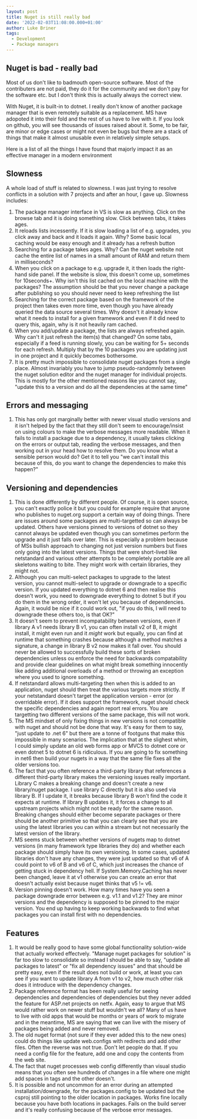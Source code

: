 ```yaml
---
layout: post
title: Nuget is still really bad
date: '2022-02-03T11:08:00.000+01:00'
author: Luke Briner
tags: 
  - Development
  - Package managers
---
```


## Nuget is bad - really bad
Most of us don't like to badmouth open-source software. Most of the contributers are not paid, they do it for the community and we don't pay for the software etc. but I don't think this is actually always the correct view.

With Nuget, it is built-in to dotnet. I really don't know of another package manager that is even remotely suitable as a replacement. MS have adopoted it into their fold and the rest of us have to live with it. If you look on github, you will see thousands of issues raised about it. Some, to be fair, are minor or edge cases or might not even be bugs but there are a stack of things that make it almost unusable even in relatively simple setups.

Here is a list of all the things I have found that majorly impact it as an effective manager in a modern environment

## Slowness
A whole load of stuff is related to slowness. I was just trying to resolve conflicts in a solution with 7 projects and after an hour, I gave up. Slowness includes:

1. The package manager interface in VS is slow as anything. Click on the browse tab and it is doing something slow. Click between tabs, it takes ages.
1. It reloads lists incessently. If it is slow loading a list of e.g. upgrades, you click away and back and it loads it again. Why? Some basic local caching would be easy enough and it already has a refresh button
1. Searching for a package takes ages. Why? Can the nuget website not cache the entire list of names in a small amount of RAM and return them in milliseconds?
1. When you click on a package to e.g. upgrade it, it then loads the right-hand side panel. If the website is slow, this doesn't come up, sometimes for 10seconds+. Why isn't this list cached on the local machine with the packages? The assumption should be that you never change a package after publishing so you should never need to keep refreshing the list
1. Searching for the correct package based on the framework of the project then takes even more time, even though you have already queried the data source several times. Why doesn't it already know what it needs to install for a given framework and even if it did need to query this, again, why is it not heavily ram cached.
1. When you add/update a package, the lists are always refreshed again. Why can't it just refresh the item(s) that changed? On some tabs, especially if a feed is running slowly, you can be waiting for 5+ seconds for each refresh. Multiply that by the 10 packages you are updating just in one project and it quickly becomes bothersome.
1. It is pretty much impossible to consolidate nuget packages from a single place. Almost invariably you have to jump pseudo-randomnly between the nuget solution editor and the nuget manager for individual projects. This is mostly for the other mentioned reasons like you cannot say, "update this to a version and do all the dependencies at the same time"

## Errors and messaging
1. This has only got marginally better with newer visual studio versions and it isn't helped by the fact that they still don't seem to encourage/insist on using colours to make the verbose messages more readable. When it fails to install a package due to a dependency, it usually takes clicking on the errors or output tab, reading the verbose messages, and then working out in your head how to resolve them. Do you know what a sensible person would do? Get it to tell you "we can't install this because of this, do you want to change the dependencies to make this happen?"

## Versioning and dependencies
1. This is done differently by different people. Of course, it is open source, you can't exactly police it but you could for example require that anyone who publishes to nuget.org support a certain way of doing things. There are issues around some packages are multi-targetted so can always be updated. Others have versions pinned to versions of dotnet so they cannot always be updated even though you can sometimes perform the upgrade and it just falls over later. This is especially a problem because of MSs bullish approach to changing not just version numbers but fixes only going into the latest versions. Things that were short-lived like netstandard and various other attempts to be completely portable are all skeletons waiting to bite. They might work with certain libraries, they might not.
1. Although you can multi-select packages to upgrade to the latest version, you cannot multi-select to upgrade or downgrade to a specific version. If you updated everything to dotnet 6 and then realise this doesn't work, you need to downgrade everything to dotnet 5 but if you do them in the wrong order, it won't let you because of dependencies. Again, it would be nice if it could work out, "if you do this, I will need to downgrade these others too, is that OK?"
1. It doesn't seem to prevent incompatability between versions, even if library A v1 needs library B v1, you can often install v2 of B, it might install, it might even run and it *might* work but equally, you can find at runtime that something crashes because although a method matches a signature, a change in library B v2 now makes it fall over. You should never be allowed to successfully build these sorts of broken dependencies unless ou enforce the need for backwards compatability and provide clear guidelines on what might break something innocently like adding additional overloads of a method or throwing an exception where you used to ignore something.
1. If netstandard allows multi-targeting then when this is added to an application, nuget should then treat the various targets more strictly. If your netstandard doesn't target the application version - error (or overridable error). If it does support the framework, nuget should check the specific dependencies and again report real errors. You are targetting two different versions of the same package, this will not work.
1. The MS mindset of only fixing things in new versions is not compatible with nuget and should not be done that way. It's easy for them to say, "just update to .net 6" but there are a tonne of footguns that make this impossible in many scenarios. The implication that at the slighest whim, I could simply update an old web forms app or MVC5 to dotnet core or even dotnet 5 to dotnet 6 is ridiculous. If you are going to fix something in net6 then build your nugets in a way that the same file fixes all the older versions too.
1. The fact that you often reference a third-party library that references a different third-party library makes the versioning issues really important. Library C makes a breaking change and doesn't create a new library/nuget package. I use library C directly but it is also used via library B. If I update it, it breaks because library B won't find the code it expects at runtime. If library B updates it, it forces a change to all upstream projects which might not be ready for the same reason. Breaking changes should either become separate packages or there should be another primitive so that you can clearly see that you are using the latest libraries you can within a stream but not necessarily the latest version of the library.
1. MS seems stuck between whether versions of nugets map to dotnet versions (in many framework type libraries they do) and whether each package should simply have its own versioning. In some cases, updated libraries don't have any changes, they were just updated so that v6 of A could point to v6 of B and v6 of C, which just increases the chance of getting stuck in dependency hell. If System.Memory.Caching has never been changed, leave it at v1 otherwise you can create an error that doesn't actually exist because nuget thinks that v5 != v6.
1. Version pinning doesn't work. How many times have you seen a package downgrade error between e.g. v1.1 and v1.2? They are minor versions and the dependency is supposed to be pinned to the major version. You end up having to keep working backwards to find what packages you can install first with no dependencies.

## Features
1. It would be really good to have some global functionality solution-wide that actually worked effectvely. "Manage nuget packages for solution" is far too slow to consolidate so instead I should be able to say, "update all packages to latest" or "fix all dependency issues" and that should be pretty easy, even if the result does not build or work, at least you can see if you want to update library A from v1 to v2, how much other risk does it introduce with the dependency changes.
1. Package reference format has been really useful for seeing dependencies and dependencies of dependencies but they never added the feature for ASP.net projects on netfx. Again, easy to argue that MS would rather work on newer stuff but wouldn't we all? Many of us have to live with old apps that would be months or years of work to migrate and in the meantime, MS are saying that we can live with the misery of packages being added and never removed.
1. The old nuget format (not sure if they ever added this to the new ones) could do things like update web.configs with redirects and add other files. Often the reverse was not true. Don't let people do that. If you need a config file for the feature, add one and copy the contents from the web site.
1. The fact that nuget processes web config differently than visual studio means that you often see hundreds of changes in a file where one might add spaces in tags and the other doesn't.
1. It is possible and not uncommon for an error during an attempted installation/downgrade, for the packages.config to be updated but the csproj still pointing to the older location in packages. Works fine locally because you have both locations in packages. Fails on the build server and it's really confusing because of the verbose error messages.